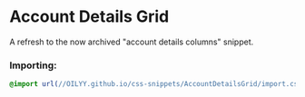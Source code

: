 # Account Details Grid
A refresh to the now archived "account details columns" snippet.

### Importing:
```css
@import url(//OILYY.github.io/css-snippets/AccountDetailsGrid/import.css);

